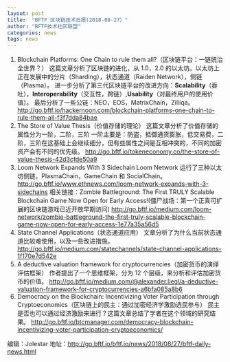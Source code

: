 ```yaml
---
layout: post
title:  "BFTF 区块链技术日报(2018-08-27）"
author: "BFTF技术社区联盟"
categories: news
tags: news
---
```


1. Blockchain Platforms: One Chain to rule them all?（区块链平台：一链统治全世界？）
  这篇文章分析了区块链的进化，从 1.0，2.0 的以太坊。以太坊上正在发展中的分片（Sharding），状态通道（Raiden Network），侧链（Plasma）。
  进一步分析了第三代区块链平台的改进方向：**Scalability**（吞吐），**Interoperability**（交互性，跨链）,**Usability**（对最终用户的使用价值）。
  最后分析了一些公链：NEO，EOS，MatrixChain，Zilliqa。
  <http://go.bftf.io/hackernoon.com/blockchain-platforms-one-chain-to-rule-them-all-f3f7dda84bae>
2. The Store of Value Thesis（价值存储的理论）
  这篇文章分析了价值存储的属性分为一阶，二阶，三阶
  一阶主要是：防盗，抵御通货膨胀，低交易费，二阶，三阶在这基础上会继续细分，但有些属性之间是互相冲突的，不同的加密资产会有不同的优先级。
  <http://go.bftf.io/tokeneconomy.co/the-store-of-value-thesis-42d3cfde50a9>
3. Loom Network Expands With 3 Sidechain
  Loom Network 运行了三种以太坊侧链，PlasmaChain，GameChain 和 SocialChain。
  <http://go.bftf.io/www.ethnews.com/loom-network-expands-with-3-sidechains>
  相关链接：Zombie Battleground: The First TRULY Scalable Blockchain Game Now Open for Early Access!(僵尸战场：第一个正真可扩展的区块链游戏已近开放早期访问)
  <http://go.bftf.io/medium.com/loom-network/zombie-battleground-the-first-truly-scalable-blockchain-game-now-open-for-early-access-1e77a35a56d5>
4. State Channel Applications（状态通道应用）
  文章分析了为什么当前状态通道比较难使用，以及一些改进措施。
  <http://go.bftf.io/medium.com/statechannels/state-channel-applications-1f170e7d542e>
5. A deductive valuation framework for cryptocurrencies（加密货币的演绎评估框架）
  作者提出了一个思维框架，分为 12 个层级，来分析和评估加密货币的价值。
  <http://go.bftf.io/medium.com/@alexander.liegl/a-deductive-valuation-framework-for-cryptocurrencies-a6bfa085a8b6>
6. Democracy on the Blockchain: Incentivizing Voter Participation through Cryptoeconomics（区块链上的民主：通过加密经济学激励选民参与）
   民主是否也可以通过经济激励来进行？这篇文章总结了学者在这个领域的研究结果。
   <http://go.bftf.io/btcmanager.com/democracy-blockchain-incentivizing-voter-participation-cryptoeconomics/>

编辑：Jolestar
地址：<http://go.bftf.io/bftf.io/news/2018/08/27/bftf-daily-news.html>